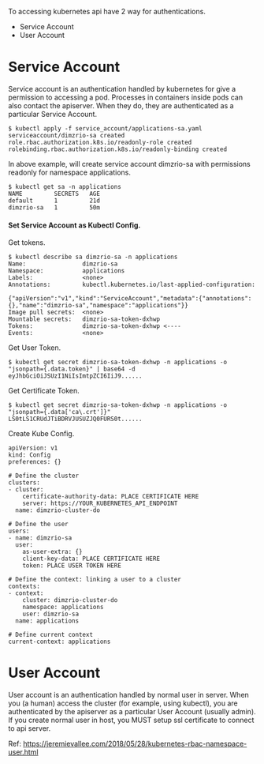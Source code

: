 To accessing kubernetes api have 2 way for authentications.
- Service Account
- User Account

# Service Account #
Service account is an authentication handled by kubernetes for give a permission to accessing a pod.
Processes in containers inside pods can also contact the apiserver. When they do, they are authenticated as a particular Service Account. 

~~~~
$ kubectl apply -f service_account/applications-sa.yaml
serviceaccount/dimzrio-sa created
role.rbac.authorization.k8s.io/readonly-role created
rolebinding.rbac.authorization.k8s.io/readonly-binding created
~~~~

In above example, will create service account dimzrio-sa with permissions readonly for namespace applications.

~~~~
$ kubectl get sa -n applications
NAME         SECRETS   AGE
default      1         21d
dimzrio-sa   1         50m
~~~~

#### Set Service Account as Kubectl Config.

Get tokens.
~~~~
$ kubectl describe sa dimzrio-sa -n applications
Name:                dimzrio-sa
Namespace:           applications
Labels:              <none>
Annotations:         kubectl.kubernetes.io/last-applied-configuration:
                       {"apiVersion":"v1","kind":"ServiceAccount","metadata":{"annotations":{},"name":"dimzrio-sa","namespace":"applications"}}
Image pull secrets:  <none>
Mountable secrets:   dimzrio-sa-token-dxhwp 
Tokens:              dimzrio-sa-token-dxhwp <----
Events:              <none>
~~~~

Get User Token.
~~~~
$ kubectl get secret dimzrio-sa-token-dxhwp -n applications -o "jsonpath={.data.token}" | base64 -d
eyJhbGciOiJSUzI1NiIsImtpZCI6IiJ9......
~~~~

Get Certificate Token.
~~~~
$ kubectl get secret dimzrio-sa-token-dxhwp -n applications -o "jsonpath={.data['ca\.crt']}"
LS0tLS1CRUdJTiBDRVJUSUZJQ0FURS0t......
~~~~

Create Kube Config.
~~~~
apiVersion: v1
kind: Config
preferences: {}

# Define the cluster
clusters:
- cluster:
    certificate-authority-data: PLACE CERTIFICATE HERE
    server: https://YOUR_KUBERNETES_API_ENDPOINT
  name: dimzrio-cluster-do

# Define the user
users:
- name: dimzrio-sa
  user:
    as-user-extra: {}
    client-key-data: PLACE CERTIFICATE HERE
    token: PLACE USER TOKEN HERE

# Define the context: linking a user to a cluster
contexts:
- context:
    cluster: dimzrio-cluster-do
    namespace: applications
    user: dimzrio-sa
  name: applications

# Define current context
current-context: applications
~~~~

# User Account #
User account is an authentication handled by normal user in server. When you (a human) access the cluster (for example, using kubectl), you are authenticated by the apiserver as a particular User Account (usually admin). If you create normal user in host, you MUST setup ssl certificate to connect to api server.

Ref:
https://jeremievallee.com/2018/05/28/kubernetes-rbac-namespace-user.html